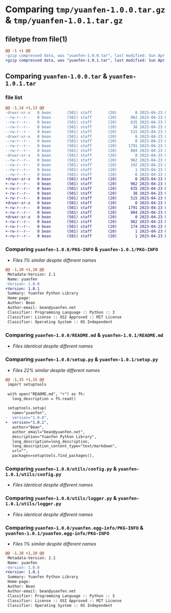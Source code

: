 # Comparing `tmp/yuanfen-1.0.0.tar.gz` & `tmp/yuanfen-1.0.1.tar.gz`

## filetype from file(1)

```diff
@@ -1 +1 @@
-gzip compressed data, was "yuanfen-1.0.0.tar", last modified: Sun Apr 23 06:27:59 2023, max compression
+gzip compressed data, was "yuanfen-1.0.1.tar", last modified: Sun Apr 23 06:47:14 2023, max compression
```

## Comparing `yuanfen-1.0.0.tar` & `yuanfen-1.0.1.tar`

### file list

```diff
@@ -1,14 +1,13 @@
-drwxr-xr-x   0 bean       (501) staff       (20)        0 2023-04-23 06:27:59.447583 yuanfen-1.0.0/
--rw-r--r--   0 bean       (501) staff       (20)      962 2023-04-23 06:27:59.447429 yuanfen-1.0.0/PKG-INFO
--rw-r--r--   0 bean       (501) staff       (20)      635 2023-04-23 06:23:40.000000 yuanfen-1.0.0/README.md
--rw-r--r--   0 bean       (501) staff       (20)       38 2023-04-23 06:27:59.447625 yuanfen-1.0.0/setup.cfg
--rw-r--r--   0 bean       (501) staff       (20)      515 2023-04-23 06:18:12.000000 yuanfen-1.0.0/setup.py
-drwxr-xr-x   0 bean       (501) staff       (20)        0 2023-04-23 06:27:59.446503 yuanfen-1.0.0/utils/
--rw-r--r--   0 bean       (501) staff       (20)        0 2023-04-23 05:49:11.000000 yuanfen-1.0.0/utils/__init__.py
--rw-r--r--   0 bean       (501) staff       (20)     1791 2023-04-23 05:50:05.000000 yuanfen-1.0.0/utils/config.py
--rw-r--r--   0 bean       (501) staff       (20)      804 2023-04-23 06:18:49.000000 yuanfen-1.0.0/utils/logger.py
-drwxr-xr-x   0 bean       (501) staff       (20)        0 2023-04-23 06:27:59.447215 yuanfen-1.0.0/yuanfen.egg-info/
--rw-r--r--   0 bean       (501) staff       (20)      962 2023-04-23 06:27:59.000000 yuanfen-1.0.0/yuanfen.egg-info/PKG-INFO
--rw-r--r--   0 bean       (501) staff       (20)      192 2023-04-23 06:27:59.000000 yuanfen-1.0.0/yuanfen.egg-info/SOURCES.txt
--rw-r--r--   0 bean       (501) staff       (20)        1 2023-04-23 06:27:59.000000 yuanfen-1.0.0/yuanfen.egg-info/dependency_links.txt
--rw-r--r--   0 bean       (501) staff       (20)        6 2023-04-23 06:27:59.000000 yuanfen-1.0.0/yuanfen.egg-info/top_level.txt
+drwxr-xr-x   0 bean       (501) staff       (20)        0 2023-04-23 06:47:14.865203 yuanfen-1.0.1/
+-rw-r--r--   0 bean       (501) staff       (20)      962 2023-04-23 06:47:14.865017 yuanfen-1.0.1/PKG-INFO
+-rw-r--r--   0 bean       (501) staff       (20)      635 2023-04-23 06:23:40.000000 yuanfen-1.0.1/README.md
+-rw-r--r--   0 bean       (501) staff       (20)       38 2023-04-23 06:47:14.865248 yuanfen-1.0.1/setup.cfg
+-rw-r--r--   0 bean       (501) staff       (20)      515 2023-04-23 06:46:50.000000 yuanfen-1.0.1/setup.py
+drwxr-xr-x   0 bean       (501) staff       (20)        0 2023-04-23 06:47:14.863922 yuanfen-1.0.1/utils/
+-rw-r--r--   0 bean       (501) staff       (20)     1791 2023-04-23 05:50:05.000000 yuanfen-1.0.1/utils/config.py
+-rw-r--r--   0 bean       (501) staff       (20)      804 2023-04-23 06:18:49.000000 yuanfen-1.0.1/utils/logger.py
+drwxr-xr-x   0 bean       (501) staff       (20)        0 2023-04-23 06:47:14.864750 yuanfen-1.0.1/yuanfen.egg-info/
+-rw-r--r--   0 bean       (501) staff       (20)      962 2023-04-23 06:47:14.000000 yuanfen-1.0.1/yuanfen.egg-info/PKG-INFO
+-rw-r--r--   0 bean       (501) staff       (20)      174 2023-04-23 06:47:14.000000 yuanfen-1.0.1/yuanfen.egg-info/SOURCES.txt
+-rw-r--r--   0 bean       (501) staff       (20)        1 2023-04-23 06:47:14.000000 yuanfen-1.0.1/yuanfen.egg-info/dependency_links.txt
+-rw-r--r--   0 bean       (501) staff       (20)        1 2023-04-23 06:47:14.000000 yuanfen-1.0.1/yuanfen.egg-info/top_level.txt
```

### Comparing `yuanfen-1.0.0/PKG-INFO` & `yuanfen-1.0.1/PKG-INFO`

 * *Files 1% similar despite different names*

```diff
@@ -1,10 +1,10 @@
 Metadata-Version: 2.1
 Name: yuanfen
-Version: 1.0.0
+Version: 1.0.1
 Summary: Yuanfen Python Library
 Home-page: 
 Author: Bean
 Author-email: bean@yuanfen.net
 Classifier: Programming Language :: Python :: 3
 Classifier: License :: OSI Approved :: MIT License
 Classifier: Operating System :: OS Independent
```

### Comparing `yuanfen-1.0.0/README.md` & `yuanfen-1.0.1/README.md`

 * *Files identical despite different names*

### Comparing `yuanfen-1.0.0/setup.py` & `yuanfen-1.0.1/setup.py`

 * *Files 22% similar despite different names*

```diff
@@ -1,15 +1,15 @@
 import setuptools
 
 with open("README.md", "r") as fh:
   long_description = fh.read()
 
 setuptools.setup(
   name="yuanfen",
-  version="1.0.0",
+  version="1.0.1",
   author="Bean",
   author_email="bean@yuanfen.net",
   description="Yuanfen Python Library",
   long_description=long_description,
   long_description_content_type="text/markdown",
   url="",
   packages=setuptools.find_packages(),
```

### Comparing `yuanfen-1.0.0/utils/config.py` & `yuanfen-1.0.1/utils/config.py`

 * *Files identical despite different names*

### Comparing `yuanfen-1.0.0/utils/logger.py` & `yuanfen-1.0.1/utils/logger.py`

 * *Files identical despite different names*

### Comparing `yuanfen-1.0.0/yuanfen.egg-info/PKG-INFO` & `yuanfen-1.0.1/yuanfen.egg-info/PKG-INFO`

 * *Files 1% similar despite different names*

```diff
@@ -1,10 +1,10 @@
 Metadata-Version: 2.1
 Name: yuanfen
-Version: 1.0.0
+Version: 1.0.1
 Summary: Yuanfen Python Library
 Home-page: 
 Author: Bean
 Author-email: bean@yuanfen.net
 Classifier: Programming Language :: Python :: 3
 Classifier: License :: OSI Approved :: MIT License
 Classifier: Operating System :: OS Independent
```

